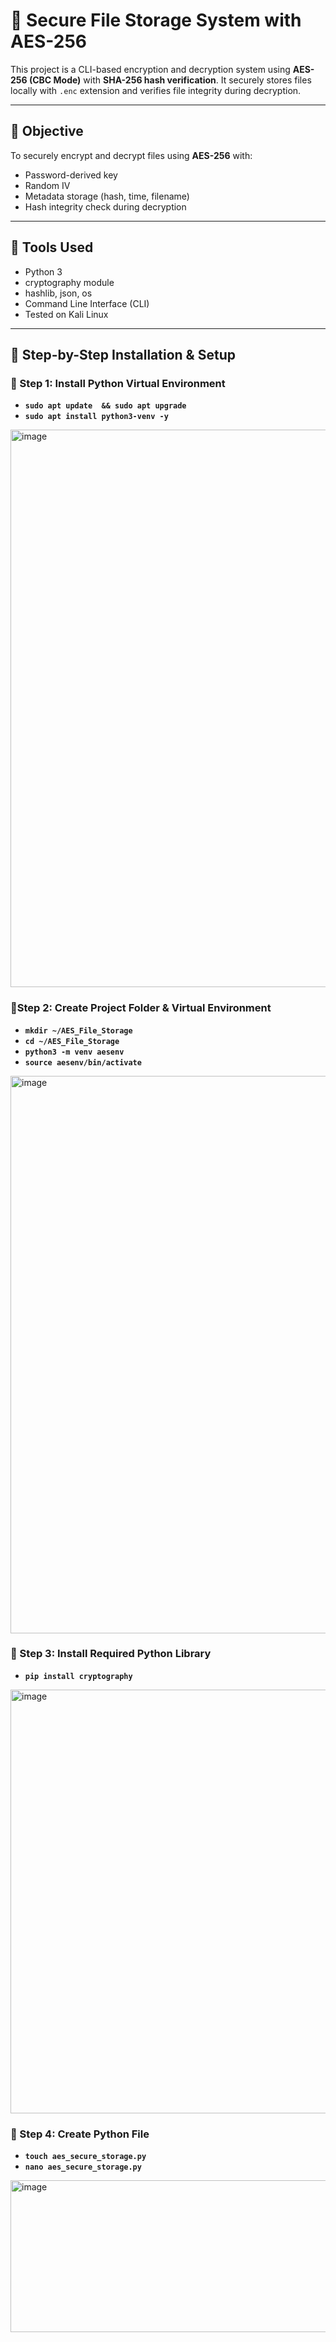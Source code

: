 # 🔐 Secure File Storage System with AES-256

This project is a CLI-based encryption and decryption system using **AES-256 (CBC Mode)** with **SHA-256 hash verification**. It securely stores files locally with `.enc` extension and verifies file integrity during decryption.

---

## 🎯 Objective

To securely encrypt and decrypt files using **AES-256** with:
- Password-derived key
- Random IV
- Metadata storage (hash, time, filename)
- Hash integrity check during decryption

---

## 🧰 Tools Used

- Python 3
- cryptography module
- hashlib, json, os
- Command Line Interface (CLI)
- Tested on Kali Linux

---

## 🔧 Step-by-Step Installation & Setup

### 🔹 Step 1: Install Python Virtual Environment

- **```sudo apt update  && sudo apt upgrade```**
- **```sudo apt install python3-venv -y```**

<img width="1920" height="892" alt="image" src="https://github.com/user-attachments/assets/39a0ccb9-cdd1-4a26-a6d2-d35c54aacab3" />

### 🔹Step 2: Create Project Folder & Virtual Environment

- **```mkdir ~/AES_File_Storage```**
- **```cd ~/AES_File_Storage```**
- **```python3 -m venv aesenv```**
- **```source aesenv/bin/activate```**

<img width="1920" height="892" alt="image" src="https://github.com/user-attachments/assets/5119a42b-ca6e-4195-ba2e-c6fb48e078c7" />

### 🔹 Step 3: Install Required Python Library
- **```pip install cryptography```**
<img width="1920" height="678" alt="image" src="https://github.com/user-attachments/assets/2e1687e9-41af-4027-884f-bfe60da0b25f" />

### 🔹 Step 4: Create Python File
- **```touch aes_secure_storage.py```**
- **```nano aes_secure_storage.py```**
<img width="1920" height="243" alt="image" src="https://github.com/user-attachments/assets/e6b084ec-70fa-4b65-81cb-4330362e85d0" />



